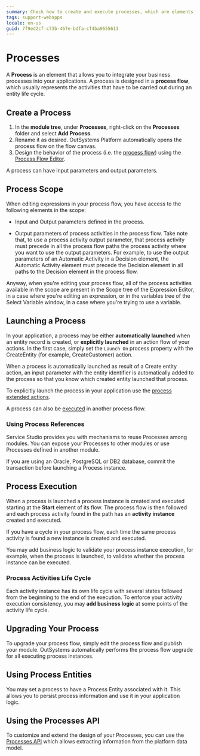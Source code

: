 ```yaml
---
summary: Check how to create and execute processes, which are elements that allow you to integrate your business processes into your applications.
tags: support-webapps
locale: en-us
guid: 7f9ed2cf-c73b-467e-bdfa-cf4ba9655613
---
```


# Processes

A **Process** is an element that allows you to integrate your business processes into your applications. A process is designed in a **process flow**, which usually represents the activities that have to be carried out during an entity life cycle.

## Create a Process

1. In the **module tree**, under **Processes**, right-click on the **Processes** folder and select **Add Process**.
2. Rename it as desired. OutSystems Platform automatically opens the process flow on the flow canvas.
3. Design the behavior of the process (i.e. the [process flow](<process-flow/intro.md>)) using the [Process Flow Editor](<process-flow/process-flow-editor.md>).

A process can have input parameters and output parameters.

## Process Scope

When editing expressions in your process flow, you have access to the following elements in the scope:

* Input and Output parameters defined in the process.

* Output parameters of process activities in the process flow. Take note that, to use a process activity output parameter, that process activity must precede in all the process flow paths the process activity where you want to use the output parameters.  For example, to use the output parameters of an Automatic Activity in a Decision element, the Automatic Activity element must precede the Decision element in all paths to the Decision element in the process flow.

Anyway, when you're editing your process flow, all of the process activities available in the scope are present in the Scope tree of the Expression Editor, in a case where you're editing an expression, or in the variables tree of the Select Variable window, in a case where you're trying to use a variable.


## Launching a Process

In your application, a process may be either **automatically launched** when an entity record is created, or **explicitly launched** in an action flow of your actions. In the first case, simply set the `Launch On` process property with the CreateEntity (for example, CreateCustomer) action.

When a process is automatically launched as result of a Create entity action, an input parameter with the entity identifier is automatically added to the process so that you know which created entity launched that process.

To explicitly launch the process in your application use the [process extended actions](actions-extended/intro.md).

A process can also be [executed](<../../ref/lang/auto/Class.Execute Process.final.md>) in another process flow. 

### Using Process References

Service Studio provides you with mechanisms to reuse Processes among modules. You can expose your Processes to other modules or use Processes defined in another module.

If you are using an Oracle, PostgreSQL or DB2 database, commit the transaction before launching a Process instance.


## Process Execution

When a process is launched a process instance is created and executed starting at the **Start** element of its flow. The process flow is then followed and each process activity found in the path has an **activity instance** created and executed.

If you have a cycle in your process flow, each time the same process activity is found a new instance is created and executed.

You may add business logic to validate your process instance execution, for example, when the process is launched, to validate whether the process instance can be executed.

### Process Activities Life Cycle

Each activity instance has its own life cycle with several states followed from the beginning to the end of the execution. To enforce your activity execution consistency, you may **add business logic** at some points of the activity life cycle.


## Upgrading Your Process

To upgrade your process flow, simply edit the process flow and publish your module. OutSystems automatically performs the process flow upgrade for all executing process instances.


## Using Process Entities

You may set a process to have a Process Entity associated with it. This allows you to persist process information and use it in your application logic.


## Using the Processes API

To customize and extend the design of your Processes, you can use the [Processes API](../../ref/apis/processes-api.md) which allows extracting information from the platform data model.
